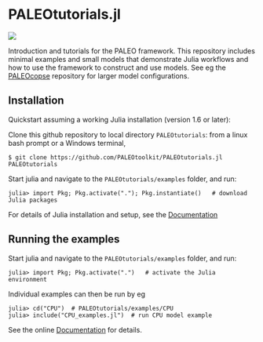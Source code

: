 # PALEOtutorials.jl

[![](https://img.shields.io/badge/docs-dev-blue.svg)](https://PALEOtoolkit.github.io/PALEOtutorials.jl/dev)

Introduction and tutorials for the PALEO framework.  This repository includes minimal examples and small models that demonstrate Julia workflows and how to use the framework to construct and use models. See eg the [PALEOcopse](https://github.com/PALEOtoolkit/PALEOcopse.jl) repository for larger model configurations.

## Installation

Quickstart assuming a working Julia installation (version 1.6 or later):

Clone this github repository to local directory `PALEOtutorials`: from a linux bash prompt or a Windows terminal,

    $ git clone https://github.com/PALEOtoolkit/PALEOtutorials.jl PALEOtutorials

Start julia and navigate to the `PALEOtutorials/examples` folder, and run:

    julia> import Pkg; Pkg.activate("."); Pkg.instantiate()   # download Julia packages

For details of Julia installation and setup, see the [Documentation](https://paleotoolkit.github.io/PALEOtutorials.jl/dev/ExampleInstallConfig/)

## Running the examples

Start julia and navigate to the `PALEOtutorials/examples` folder, and run:

    julia> import Pkg; Pkg.activate(".")   # activate the Julia environment

Individual examples can then be run by eg

    julia> cd("CPU")  # PALEOtutorials/examples/CPU
    julia> include("CPU_examples.jl")  # run CPU model example

See the online [Documentation](https://paleotoolkit.github.io/PALEOtutorials.jl/) for details.